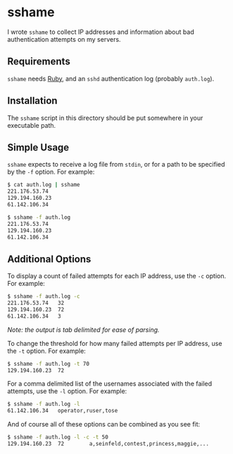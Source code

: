 # sshame

I wrote `sshame` to collect IP addresses and information about bad
authentication attempts on my servers.

## Requirements

`sshame` needs [Ruby](http://ruby-lang.org/), and an `sshd` authentication
log (probably `auth.log`).

## Installation

The `sshame` script in this directory should be put somewhere in your
executable path.

## Simple Usage

`sshame` expects to receive a log file from `stdin`, or for a path to
be specified by the `-f` option. For example:

```bash
$ cat auth.log | sshame
221.176.53.74
129.194.160.23
61.142.106.34

$ sshame -f auth.log
221.176.53.74
129.194.160.23
61.142.106.34
```

## Additional Options

To display a count of failed attempts for each IP address, use the `-c`
option. For example:

```bash
$ sshame -f auth.log -c
221.176.53.74   32
129.194.160.23	72
61.142.106.34   3
```

_Note: the output is tab delimited for ease of parsing._

To change the threshold for how many failed attempts per IP address,
use the `-t` option. For example:

```bash
$ sshame -f auth.log -t 70
129.194.160.23	72
```

For a comma delimited list of the usernames associated with the failed attempts, use the
`-l` option. For example:

```bash
$ sshame -f auth.log -l
61.142.106.34   operator,ruser,tose
```

And of course all of these options can be combined as you see fit:

```bash
$ sshame -f auth.log -l -c -t 50
129.194.160.23  72        a,seinfeld,contest,princess,maggie,...
```